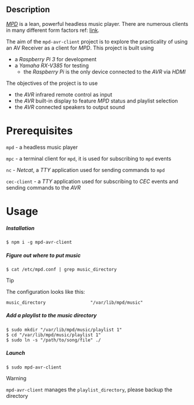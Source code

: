 ## Description

[*MPD*](https://www.musicpd.org/) is a lean, powerful headless music player. There are numerous clients in many different form factors ref: [link](https://www.musicpd.org/clients/).



The aim of the `mpd-avr-client` project is to explore the practicality of using an AV Receiver as a client for *MPD*. This project is built using

- a *Raspberry Pi 3* for development
- a *Yamaha RX-V385* for testing
  - the *Raspberry Pi* is the only device connected to the *AVR* via *HDMI*




The objectives of the project is to use

- the *AVR* infrared remote control as input
- the *AVR* built-in display to feature *MPD* status and playlist selection
- the *AVR* connected speakers to output sound





# Prerequisites

`mpd` - a headless music player

`mpc` - a terminal client for `mpd`, it is used for subscribing to `mpd` events

`nc` - *Netcat*, a *TTY* application used for sending commands to `mpd`

`cec-client` - a *TTY* application used for subscribing to *CEC* events and sending commands to the *AVR*





# Usage

##### Installation

```shell
$ npm i -g mpd-avr-client
```



##### Figure out where to put music

```shell
$ cat /etc/mpd.conf | grep music_directory
```

> [!TIP]
>
> The configuration looks like this:
>
> ```
> music_directory                 "/var/lib/mpd/music"
> ```



##### Add a playlist to the music directory

```shell
$ sudo mkdir "/var/lib/mpd/music/playlist 1"
$ cd "/var/lib/mpd/music/playlist 1"
$ sudo ln -s "/path/to/song/file" ./
```



##### Launch

```shell
$ sudo mpd-avr-client
```

> [!WARNING]
>
> `mpd-avr-client` manages the `playlist_directory`, please backup the directory

